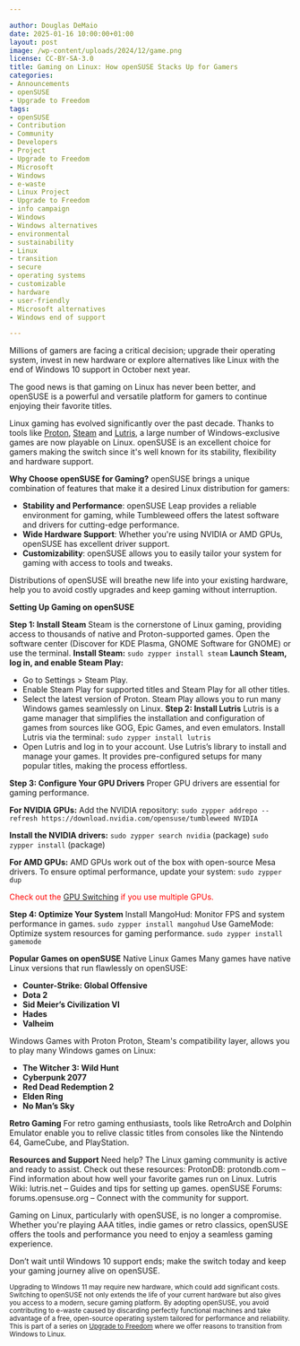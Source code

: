 ```yaml
---

author: Douglas DeMaio
date: 2025-01-16 10:00:00+01:00
layout: post
image: /wp-content/uploads/2024/12/game.png
license: CC-BY-SA-3.0
title: Gaming on Linux: How openSUSE Stacks Up for Gamers
categories:
- Announcements
- openSUSE
- Upgrade to Freedom
tags:
- openSUSE
- Contribution
- Community
- Developers
- Project
- Upgrade to Freedom
- Microsoft
- Windows
- e-waste
- Linux Project
- Upgrade to Freedom 
- info campaign
- Windows
- Windows alternatives
- environmental 
- sustainability
- Linux 
- transition
- secure 
- operating systems 
- customizable 
- hardware
- user-friendly 
- Microsoft alternatives
- Windows end of support

---
```


Millions of gamers are facing a critical decision; upgrade their operating system, invest in new hardware or explore alternatives like Linux with the end of Windows 10 support in October next year. 

The good news is that gaming on Linux has never been better, and openSUSE is a powerful and versatile platform for gamers to continue enjoying their favorite titles.

Linux gaming has evolved significantly over the past decade. Thanks to tools like [Proton](https://www.protondb.com/), [Steam](https://store.steampowered.com/) and [Lutris](https://lutris.net/), a large number of Windows-exclusive games are now playable on Linux. openSUSE is an excellent choice for gamers making the switch since it's well known for its stability, flexibility and hardware support.

**Why Choose openSUSE for Gaming?**
openSUSE brings a unique combination of features that make it a desired Linux distribution for gamers:
- **Stability and Performance**: openSUSE Leap provides a reliable environment for gaming, while Tumbleweed offers the latest software and drivers for cutting-edge performance.
- **Wide Hardware Support**: Whether you're using NVIDIA or AMD GPUs, openSUSE has excellent driver support.
- **Customizability**: openSUSE allows you to easily tailor your system for gaming with access to tools and tweaks.

Distributions of openSUSE will breathe new life into your existing hardware, help you to avoid costly upgrades and keep gaming without interruption.

**Setting Up Gaming on openSUSE**

**Step 1: Install Steam**
Steam is the cornerstone of Linux gaming, providing access to thousands of native and Proton-supported games. Open the software center (Discover for KDE Plasma, GNOME Software for GNOME) or use the terminal.
**Install Steam:**
`sudo zypper install steam`
**Launch Steam, log in, and enable Steam Play:**
- Go to Settings > Steam Play.
- Enable Steam Play for supported titles and Steam Play for all other titles.
- Select the latest version of Proton.
Steam Play allows you to run many Windows games seamlessly on Linux.
**Step 2: Install Lutris**
Lutris is a game manager that simplifies the installation and configuration of games from sources like GOG, Epic Games, and even emulators.
Install Lutris via the terminal:
`sudo zypper install lutris`
- Open Lutris and log in to your account.
Use Lutris’s library to install and manage your games. It provides pre-configured setups for many popular titles, making the process effortless.

**Step 3: Configure Your GPU Drivers**
Proper GPU drivers are essential for gaming performance.

**For NVIDIA GPUs:**
Add the NVIDIA repository:
`sudo zypper addrepo --refresh https://download.nvidia.com/opensuse/tumbleweed NVIDIA`

**Install the NVIDIA drivers:**
`sudo zypper search nvidia` (package)
`sudo zypper install` (package)

**For AMD GPUs:**
AMD GPUs work out of the box with open-source Mesa drivers. To ensure optimal performance, update your system:
`sudo zypper dup`

<span style="color: red;">Check out the <a href="https://news.opensuse.org/2024/12/09/gpu-switching-game-changing/">GPU Switching</a> if you use multiple GPUs.</span>

**Step 4: Optimize Your System**
Install MangoHud: Monitor FPS and system performance in games.
`sudo zypper install mangohud`
Use GameMode: Optimize system resources for gaming performance.
`sudo zypper install gamemode`

**Popular Games on openSUSE**
Native Linux Games
Many games have native Linux versions that run flawlessly on openSUSE:
- **Counter-Strike: Global Offensive**
- **Dota 2**
- **Sid Meier’s Civilization VI**
- **Hades**
- **Valheim**

Windows Games with Proton
Proton, Steam's compatibility layer, allows you to play many Windows games on Linux:
- **The Witcher 3: Wild Hunt**
- **Cyberpunk 2077**
- **Red Dead Redemption 2**
- **Elden Ring**
- **No Man’s Sky**

**Retro Gaming**
For retro gaming enthusiasts, tools like RetroArch and Dolphin Emulator enable you to relive classic titles from consoles like the Nintendo 64, GameCube, and PlayStation.

**Resources and Support**
Need help? The Linux gaming community is active and ready to assist. Check out these resources:
ProtonDB: protondb.com – Find information about how well your favorite games run on Linux.
Lutris Wiki: lutris.net – Guides and tips for setting up games.
openSUSE Forums: forums.opensuse.org – Connect with the community for support.

Gaming on Linux, particularly with openSUSE, is no longer a compromise. Whether you're playing AAA titles, indie games or retro classics, openSUSE offers the tools and performance you need to enjoy a seamless gaming experience. 

Don’t wait until Windows 10 support ends; make the switch today and keep your gaming journey alive on openSUSE.

<small> Upgrading to Windows 11 may require new hardware, which could add significant costs. Switching to openSUSE not only extends the life of your current hardware but also gives you access to a modern, secure gaming platform.  By adopting openSUSE, you avoid contributing to e-waste caused by discarding perfectly functional machines and take advantage of a free, open-source operating system tailored for performance and reliability. This is part of a series on [Upgrade to Freedom](https://news.opensuse.org/category/upgrade-to-freedom) where we offer reasons to transition from Windows to Linux.</small>

<meta name="openSUSE, Open Source, development, Windows 10 end of support, Linux transition, Upgrade to Freedom campaign, Linux distributions, e-waste reduction, hardware sustainability, Ubuntu, Fedora, AlmaLinux, environmental benefits, secure operating systems, customizable Linux, Joanna Murzyn, KDE Akademy, electronic waste, open source, Linux alternatives, computer longevity, user-friendly Linux, live tutorials, ISO installation, Leap, Tumbleweed, Linux gaming, Linux for developers" content="HTML,CSS,XML,JavaScript">
